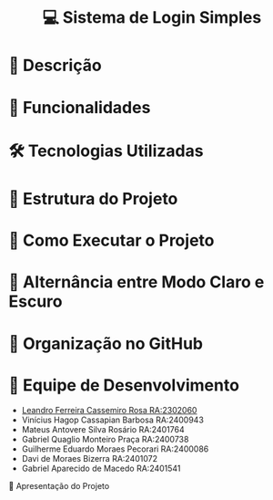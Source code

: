 <h1 align="center"> 💻 Sistema de Login Simples</h1>

<h1>📖 Descrição</h1>

<h1>🚀 Funcionalidades</h1>

<h1>🛠 Tecnologias Utilizadas</h1>

<h1>📁 Estrutura do Projeto</h1>

<h1>📌 Como Executar o Projeto</h1>

<h1>🎨 Alternância entre Modo Claro e Escuro</h1>

<h1>📌 Organização no GitHub</h1>

<h1>👥 Equipe de Desenvolvimento</h1>
<ul>
  <li><a href="https://github.com/lecassemiro">Leandro Ferreira Cassemiro Rosa RA:2302060</a></li>
  <li>Vinícius Hagop Cassapian Barbosa RA:2400943</li>
  <li>Mateus Antovere Silva Rosário RA:2401764</li>
  <li>Gabriel Quaglio Monteiro Praça RA:2400738</li>
  <li>Guilherme Eduardo Moraes Pecorari RA:2400086</li>
  <li>Davi de Moraes Bizerra RA:2401072</li>
  <li>Gabriel Aparecido de Macedo RA:2401541</li>
</ul>


🎥 Apresentação do Projeto

